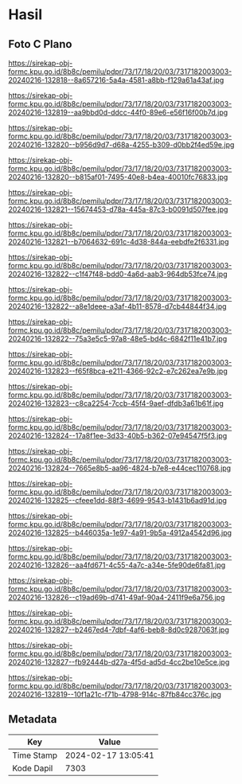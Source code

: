 # Hasil

## Foto C Plano

https://sirekap-obj-formc.kpu.go.id/8b8c/pemilu/pdpr/73/17/18/20/03/7317182003003-20240216-132818--8a657216-5a4a-4581-a8bb-f129a61a43af.jpg

https://sirekap-obj-formc.kpu.go.id/8b8c/pemilu/pdpr/73/17/18/20/03/7317182003003-20240216-132819--aa9bbd0d-ddcc-44f0-89e6-e56f16f00b7d.jpg

https://sirekap-obj-formc.kpu.go.id/8b8c/pemilu/pdpr/73/17/18/20/03/7317182003003-20240216-132820--b956d9d7-d68a-4255-b309-d0bb2f4ed59e.jpg

https://sirekap-obj-formc.kpu.go.id/8b8c/pemilu/pdpr/73/17/18/20/03/7317182003003-20240216-132820--b815af01-7495-40e8-b4ea-40010fc76833.jpg

https://sirekap-obj-formc.kpu.go.id/8b8c/pemilu/pdpr/73/17/18/20/03/7317182003003-20240216-132821--15674453-d78a-445a-87c3-b0091d507fee.jpg

https://sirekap-obj-formc.kpu.go.id/8b8c/pemilu/pdpr/73/17/18/20/03/7317182003003-20240216-132821--b7064632-691c-4d38-844a-eebdfe2f6331.jpg

https://sirekap-obj-formc.kpu.go.id/8b8c/pemilu/pdpr/73/17/18/20/03/7317182003003-20240216-132822--c1f47f48-bdd0-4a6d-aab3-964db53fce74.jpg

https://sirekap-obj-formc.kpu.go.id/8b8c/pemilu/pdpr/73/17/18/20/03/7317182003003-20240216-132822--a8e1deee-a3af-4b11-8578-d7cb44844f34.jpg

https://sirekap-obj-formc.kpu.go.id/8b8c/pemilu/pdpr/73/17/18/20/03/7317182003003-20240216-132822--75a3e5c5-97a8-48e5-bd4c-6842f11e41b7.jpg

https://sirekap-obj-formc.kpu.go.id/8b8c/pemilu/pdpr/73/17/18/20/03/7317182003003-20240216-132823--f65f8bca-e211-4366-92c2-e7c262ea7e9b.jpg

https://sirekap-obj-formc.kpu.go.id/8b8c/pemilu/pdpr/73/17/18/20/03/7317182003003-20240216-132823--c8ca2254-7ccb-45f4-9aef-dfdb3a61b61f.jpg

https://sirekap-obj-formc.kpu.go.id/8b8c/pemilu/pdpr/73/17/18/20/03/7317182003003-20240216-132824--17a8f1ee-3d33-40b5-b362-07e94547f5f3.jpg

https://sirekap-obj-formc.kpu.go.id/8b8c/pemilu/pdpr/73/17/18/20/03/7317182003003-20240216-132824--7665e8b5-aa96-4824-b7e8-e44cec110768.jpg

https://sirekap-obj-formc.kpu.go.id/8b8c/pemilu/pdpr/73/17/18/20/03/7317182003003-20240216-132825--cfeee1dd-88f3-4699-9543-b1431b6ad91d.jpg

https://sirekap-obj-formc.kpu.go.id/8b8c/pemilu/pdpr/73/17/18/20/03/7317182003003-20240216-132825--b446035a-1e97-4a91-9b5a-4912a4542d96.jpg

https://sirekap-obj-formc.kpu.go.id/8b8c/pemilu/pdpr/73/17/18/20/03/7317182003003-20240216-132826--aa4fd671-4c55-4a7c-a34e-5fe90de6fa81.jpg

https://sirekap-obj-formc.kpu.go.id/8b8c/pemilu/pdpr/73/17/18/20/03/7317182003003-20240216-132826--c19ad69b-d741-49af-90a4-2411f9e6a756.jpg

https://sirekap-obj-formc.kpu.go.id/8b8c/pemilu/pdpr/73/17/18/20/03/7317182003003-20240216-132827--b2467ed4-7dbf-4af6-beb8-8d0c9287063f.jpg

https://sirekap-obj-formc.kpu.go.id/8b8c/pemilu/pdpr/73/17/18/20/03/7317182003003-20240216-132827--fb92444b-d27a-4f5d-ad5d-4cc2be10e5ce.jpg

https://sirekap-obj-formc.kpu.go.id/8b8c/pemilu/pdpr/73/17/18/20/03/7317182003003-20240216-132819--10f1a21c-f71b-4798-914c-87fb84cc376c.jpg


## Metadata

| Key        | Value               |
| ---------- | ------------------- |
| Time Stamp | 2024-02-17 13:05:41 |
| Kode Dapil | 7303                |



